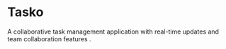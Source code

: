 # Tasko
A collaborative task management application with real-time updates and team collaboration features .
